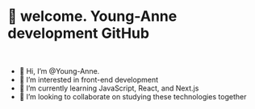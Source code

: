 # 🥰 welcome. Young-Anne development GitHub
<br>

- 👋 Hi, I’m @Young-Anne.
- 👀 I’m interested in front-end development
- 🌱 I’m currently learning JavaScript, React, and Next.js
- 💞️ I’m looking to collaborate on studying these technologies together




